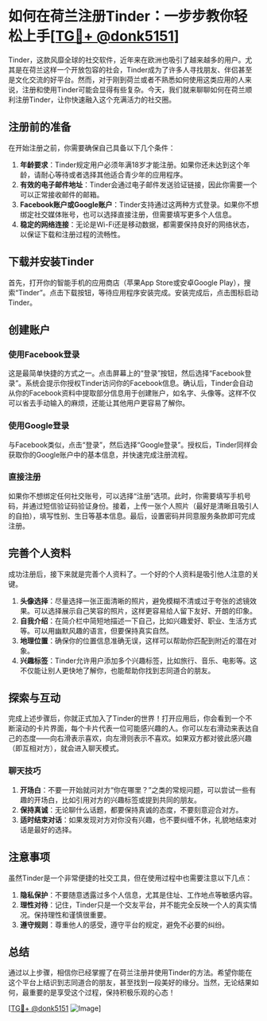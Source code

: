 # 如何在荷兰注册Tinder：一步步教你轻松上手[[TG💪+ @donk5151](https://t.me/s/donk5151)]

Tinder，这款风靡全球的社交软件，近年来在欧洲也吸引了越来越多的用户。尤其是在荷兰这样一个开放包容的社会，Tinder成为了许多人寻找朋友、伴侣甚至是文化交流的好平台。然而，对于刚到荷兰或者不熟悉如何使用这类应用的人来说，注册和使用Tinder可能会显得有些复杂。今天，我们就来聊聊如何在荷兰顺利注册Tinder，让你快速融入这个充满活力的社交圈。

## 注册前的准备

在开始注册之前，你需要确保自己具备以下几个条件：

1. **年龄要求**：Tinder规定用户必须年满18岁才能注册。如果你还未达到这个年龄，请耐心等待或者选择其他适合青少年的应用程序。
2. **有效的电子邮件地址**：Tinder会通过电子邮件发送验证链接，因此你需要一个可以正常接收邮件的邮箱。
3. **Facebook账户或Google账户**：Tinder支持通过这两种方式登录。如果你不想绑定社交媒体账号，也可以选择直接注册，但需要填写更多个人信息。
4. **稳定的网络连接**：无论是Wi-Fi还是移动数据，都需要保持良好的网络状态，以保证下载和注册过程的流畅性。

## 下载并安装Tinder

首先，打开你的智能手机的应用商店（苹果App Store或安卓Google Play），搜索“Tinder”。点击下载按钮，等待应用程序安装完成。安装完成后，点击图标启动Tinder。

## 创建账户

### 使用Facebook登录

这是最简单快捷的方式之一。点击屏幕上的“登录”按钮，然后选择“Facebook登录”。系统会提示你授权Tinder访问你的Facebook信息。确认后，Tinder会自动从你的Facebook资料中提取部分信息用于创建账户，如名字、头像等。这样不仅可以省去手动输入的麻烦，还能让其他用户更容易了解你。

### 使用Google登录

与Facebook类似，点击“登录”，然后选择“Google登录”。授权后，Tinder同样会获取你的Google账户中的基本信息，并快速完成注册流程。

### 直接注册

如果你不想绑定任何社交账号，可以选择“注册”选项。此时，你需要填写手机号码，并通过短信验证码验证身份。接着，上传一张个人照片（最好是清晰且吸引人的自拍），填写性别、生日等基本信息。最后，设置密码并同意服务条款即可完成注册。

## 完善个人资料

成功注册后，接下来就是完善个人资料了。一个好的个人资料是吸引他人注意的关键。

1. **头像选择**：尽量选择一张正面清晰的照片，避免模糊不清或过于夸张的滤镜效果。可以选择展示自己笑容的照片，这样更容易给人留下友好、开朗的印象。
2. **自我介绍**：在简介栏中简短地描述一下自己，比如兴趣爱好、职业、生活方式等。可以用幽默风趣的语言，但要保持真实自然。
3. **地理位置**：确保你的位置信息准确无误，这样可以帮助你匹配到附近的潜在对象。
4. **兴趣标签**：Tinder允许用户添加多个兴趣标签，比如旅行、音乐、电影等。这不仅能让别人更快地了解你，也能帮助你找到志同道合的朋友。

## 探索与互动

完成上述步骤后，你就正式加入了Tinder的世界！打开应用后，你会看到一个不断滚动的卡片界面，每个卡片代表一位可能感兴趣的人。你可以左右滑动来表达自己的态度——向右滑表示喜欢，向左滑则表示不喜欢。如果双方都对彼此感兴趣（即互相对方），就会进入聊天模式。

### 聊天技巧

1. **开场白**：不要一开始就问对方“你在哪里？”之类的常规问题，可以尝试一些有趣的开场白，比如引用对方的兴趣标签或提到共同的朋友。
2. **保持真诚**：无论聊什么话题，都要保持真诚的态度，不要刻意迎合对方。
3. **适时结束对话**：如果发现对方对你没有兴趣，也不要纠缠不休，礼貌地结束对话是最好的选择。

## 注意事项

虽然Tinder是一个非常便捷的社交工具，但在使用过程中也需要注意以下几点：

1. **隐私保护**：不要随意透露过多个人信息，尤其是住址、工作地点等敏感内容。
2. **理性对待**：记住，Tinder只是一个交友平台，并不能完全反映一个人的真实情况。保持理性和谨慎很重要。
3. **遵守规则**：尊重他人的感受，遵守平台的规定，避免不必要的纠纷。

## 总结

通过以上步骤，相信你已经掌握了在荷兰注册并使用Tinder的方法。希望你能在这个平台上结识到志同道合的朋友，甚至找到一段美好的缘分。当然，无论结果如何，最重要的是享受这个过程，保持积极乐观的心态！

[[TG💪+ @donk5151](https://t.me/s/donk5151) ![Image](https://i.postimg.cc/rwNCRYN7/Snipaste-2025-04-30-17-27-05.png)]